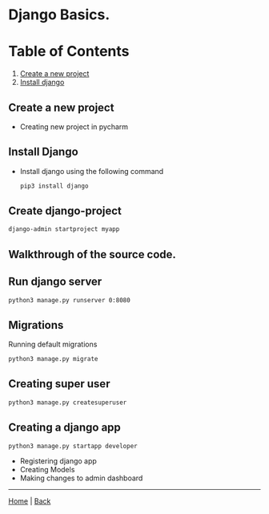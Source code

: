 # Django Basics.

# Table of Contents

1. [Create a new project](#create-a-new-project)
2. [Install django](#install-django)

## Create a new project
- Creating new project in pycharm

## Install Django
- Install django using the following command
  ```bash
  pip3 install django
  ```

## Create django-project
```bash
django-admin startproject myapp
```

## Walkthrough of the source code.

## Run django server
```bash
python3 manage.py runserver 0:8080
```

## Migrations
Running default migrations
```bash
python3 manage.py migrate
```

## Creating super user
```bash
python3 manage.py createsuperuser
```

## Creating a django app
```bash
python3 manage.py startapp developer
```
- Registering django app
- Creating Models
- Making changes to admin dashboard

---
[Home](/README.md) | [Back](/README.md)